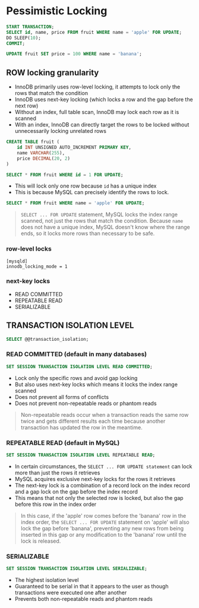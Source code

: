 # Pessimistic Locking

```sql
START TRANSACTION;
SELECT id, name, price FROM fruit WHERE name = 'apple' FOR UPDATE;
DO SLEEP(10);
COMMIT;
```

```sql
UPDATE fruit SET price = 100 WHERE name = 'banana';
```

## ROW locking granularity

* InnoDB primarily uses row-level locking, it attempts to lock only the rows that match the condition
* InnoDB uses next-key locking (which locks a row and the gap before the next row)
* Without an index, full table scan, InnoDB may lock each row as it is scanned
* With an index, InnoDB can directly target the rows to be locked without unnecessarily locking unrelated rows

```sql
CREATE TABLE fruit (
    id INT UNSIGNED AUTO_INCREMENT PRIMARY KEY,
    name VARCHAR(255),
    price DECIMAL(20, 2)
)
```

```sql
SELECT * FROM fruit WHERE id = 1 FOR UPDATE;
```

* This will lock only one row because `id` has a unique index
* This is because MySQL can precisely identify the rows to lock.

```sql
SELECT * FROM fruit WHERE name = 'apple' FOR UPDATE;
```

> `SELECT ... FOR UPDATE` statement, MySQL locks the index range scanned,
> not just the rows that match the condition.
> Because `name` does not have a unique index,
> MySQL doesn't know where the range ends, so it locks more rows than necessary to be safe.

### row-level locks

```
[mysqld]
innodb_locking_mode = 1
```

### next-key locks

* READ COMMITTED
* REPEATABLE READ
* SERIALIZABLE

## TRANSACTION ISOLATION LEVEL

```sql
SELECT @@transaction_isolation;
```

### READ COMMITTED (default in many databases)

```sql
SET SESSION TRANSACTION ISOLATION LEVEL READ COMMITTED;
```

* Lock only the specific rows and avoid gap locking
* But also uses next-key locks which means it locks the index range scanned
* Does not prevent all forms of conflicts
* Does not prevent non-repeatable reads or phantom reads

> Non-repeatable reads occur when a transaction reads the same row twice and gets different results each time
> because another transaction has updated the row in the meantime.

### REPEATABLE READ (default in MySQL)

```sql
SET SESSION TRANSACTION ISOLATION LEVEL REPEATABLE READ;
```

* In certain circumstances, the `SELECT ... FOR UPDATE statement` can lock more than just the rows it retrieves
* MySQL acquires exclusive next-key locks for the rows it retrieves
* The next-key lock is a combination of a record lock on the index record and a gap lock on the gap before the index record
* This means that not only the selected row is locked, but also the gap before this row in the index order

> In this case, if the 'apple' row comes before the 'banana' row in the index order,
> the `SELECT ... FOR UPDATE` statement on 'apple' will also lock the gap before 'banana',
> preventing any new rows from being inserted in this gap or any modification to the 'banana' row until the lock is released.

### SERIALIZABLE

```sql
SET SESSION TRANSACTION ISOLATION LEVEL SERIALIZABLE;
```

* The highest isolation level
* Guaranteed to be serial in that it appears to the user as though transactions were executed one after another
* Prevents both non-repeatable reads and phantom reads
